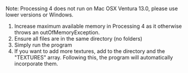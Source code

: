 Note: Processing 4 does not run on Mac OSX Ventura 13.0, please use lower versions or Windows.

1. Increase maximum available memory in Processing 4 as it otherwise throws an outOfMemoryException.
2. Ensure all files are in the same directory (no folders)
3. Simply run the program
4. If you want to add more textures, add to the directory and the "TEXTURES" array. Following this, the program will automatically incorporate them.